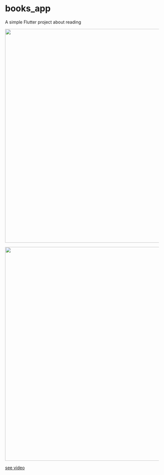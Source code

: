 # books_app

A simple Flutter project about reading

<p align="center">
  <img width="700px" src="http://blog.shellhong.com/demo/images/homepage.jpg">
</p>

<p align="center">
  <img width="700px" src="http://blog.shellhong.com/demo/images/detail.jpg">
</p>

[see video](http://blog.shellhong.com/demo/images/homepage.mp4)
